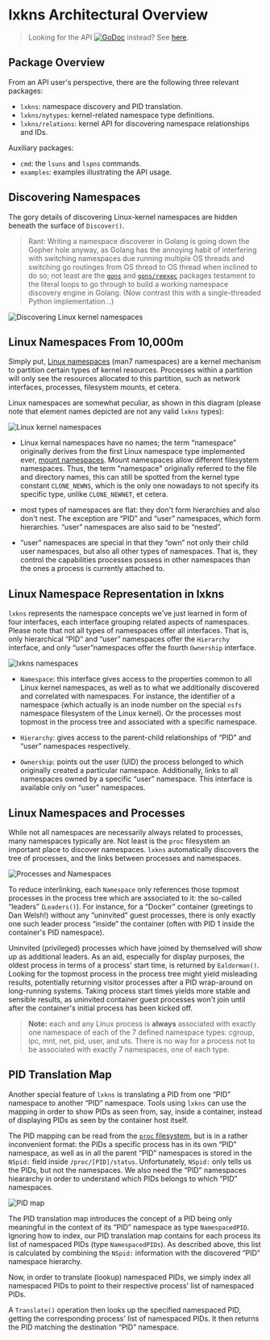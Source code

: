 # lxkns Architectural Overview

> Looking for the API
> [![GoDoc](https://godoc.org/github.com/TheDiveO/lxkns?status.svg)](http://godoc.org/github.com/TheDiveO/lxkns)
> instead? See [here](http://godoc.org/github.com/TheDiveO/lxkns).

## Package Overview

From an API user's perspective, there are the following three relevant
packages:

- `lxkns`: namespace discovery and PID translation.
- `lxkns/nytypes`: kernel-related namespace type definitions.
- `lxkns/relations`: kernel API for discovering namespace relationships and
  IDs.

Auxiliary packages:

- `cmd`: the `lsuns` and `lspns` commands.
- `examples`: examples illustrating the API usage.

## Discovering Namespaces

The gory details of discovering Linux-kernel namespaces are hidden beneath the
surface of `Discover()`.

> Rant: Writing a namespace discoverer in Golang is going down the Gopher
> hole anyway, as Golang has the annoying habit of interfering with switching
> namespaces due running multiple OS threads and switching go routinges from
> OS thread to OS thread when inclined to do so; not least are the
> [`gons`](https://github.com/thediveo/gons) and
> [`gons/reexec`](https://github.com/TheDiveO/gons/tree/master/reexec)
> packages testament to the literal loops to go through to build a working
> namespace discovery engine in Golang. (Now contrast this with a
> single-threaded Python implementation...)

![Discovering Linux kernel namespaces](uml/namespaces-discovery-uml.png)

## Linux Namespaces From 10,000m

Simply put, [Linux
namespaces](http://man7.org/linux/man-pages/man7/namespaces.7.html) (man7
namespaces) are a kernel mechanism to partition certain types of kernel
resources. Processes within a partition will only see the resources allocated
to this partition, such as network interfaces, processes, filesystem mounts,
et cetera.

Linux namespaces are somewhat peculiar, as shown in this diagram (please note
that element names depicted are not any valid `lxkns` types):

![Linux kernel namespaces](uml/linux-namespaces-uml.png)

- Linux kernal namespaces have no names; the term “namespace” originally
  derives from the first Linux namespace type implemented ever, [mount
  namespaces](http://man7.org/linux/man-pages/man7/mount_namespaces.7.html).
  Mount namespaces allow different filesystem namespaces. Thus, the term
  "namespace" originally referred to the file and directory names, this can
  still be spotted from the kernel type constant `CLONE_NEWNS`, which is the
  only one nowadays to not specify its specific type, unlike `CLONE_NEWNET`,
  et cetera.

- most types of namespaces are flat: they don't form hierarchies and also
  don't nest. The exception are “PID” and “user” namespaces, which form
  hierarchies. “user” namespaces are also said to be “nested”.

- “user” namespaces are special in that they “own” not only their child user
  namespaces, but also all other types of namespaces. That is, they control
  the capabilities processes possess in other namespaces than the ones a
  process is currently attached to.

## Linux Namespace Representation in lxkns

`lxkns` represents the namespace concepts we've just learned in form of four
interfaces, each interface grouping related aspects of namespaces. Please note
that not all types of namespaces offer all interfaces. That is, only
hierarchical “PID” and “user” namespaces offer the `Hierarchy` interface, and
only “user”namespaces offer the fourth `Ownership` interface.

![lxkns namespaces](uml/lxkns-namespaces-uml.png)

- `Namespace`: this interface gives access to the properties common to all
  Linux kernel namespaces, as well as to what we additionally discovered and
  correlated with namespaces. For instance, the identifier of a namespace
  (which actually is an inode number on the special `nsfs` namespace
  filesystem of the Linux kernel). Or the processes most topmost in the
  process tree and associated with a specific namespace.

- `Hierarchy`: gives access to the parent-child relationships of “PID” and
  “user” namespaces respectively.

- `Ownership`: points out the user (UID) the process belonged to which
  originally created a particular namespace. Additionally, links to all
  namespaces owned by a specific “user” namespace. This interface is available
  only on “user” namespaces.

## Linux Namespaces and Processes

While not all namespaces are necessarily always related to processes, many
namespaces typically are. Not least is the `proc` filesystem an important
place to discover namespaces. `lxkns` automatically discovers the tree of
processes, and the links between processes and namespaces.

![Processes and Namespaces](uml/lxkns-processes-uml.png)

To reduce interlinking, each `Namespace` only references those topmost
processes in the process tree which are associated to it: the so-called
“leaders” (`Leaders()`). For instance, for a “Docker” container (greetings to
Dan Welsh!) without any “uninvited” guest processes, there is only exactly one
such leader process “inside” the container (often with PID 1 inside the
container's PID namespace).

Uninvited (privileged) processes which have joined by themselved will show up
as additional leaders. As an aid, especially for display purposes, the oldest
process in terms of a process' start time, is returned by `Ealdorman()`.
Looking for the topmost process in the process tree might yield misleading
results, potentially returning visitor processes after a PID wrap-around on
long-running systems. Taking process start times yields more stable and
sensible results, as uninvited container guest processes won't join until
after the container's initial process has been kicked off.

> **Note:** each and any Linux process is **always** associated with exactly
> one namespace of each of the 7 defined namespace types: cgroup, ipc, mnt,
> net, pid, user, and uts. There is no way for a process not to be associated
> with exactly 7 namespaces, one of each type.

## PID Translation Map

Another special feature of `lxkns` is translating a PID from one “PID”
namespace to another “PID” namespace. Tools using `lxkns` can use the mapping
in order to show PIDs as seen from, say, inside a container, instead of
displaying PIDs as seen by the container host itself.

The PID mapping can be read from the [`proc`
filesystem](http://man7.org/linux/man-pages/man5/proc.5.html), but is in a
rather inconvenient format: the PIDs a specific process has in its own “PID”
namespace, as well as in all the parent “PID” namespaces is stored in the
`NSpid:` field inside `/proc/[PID]/status`. Unfortunately, `NSpid:` only tells
us the PIDs, but not the namespaces. We also need the “PID” namespaces
hieararchy in order to understand which PIDs belongs to which “PID” namespaces.

![PID map](uml/pid-map-uml.png)

The PID translation map introduces the concept of a PID being only meaningful
in the context of its “PID” namespace as type `NamespacedPID`. Ignoring how to
index, our PID translation map contains for each process its list of
namespaced PIDs (type `NamespacedPIDs`). As described above, this list is
calculated by combining the `NSpid:` information with the discovered “PID”
namespace hierarchy.

Now, in order to translate (lookup) namespaced PIDs, we simply index all
namespaced PIDs to point to their respective process' list of namespaced PIDs.

A `Translate()` operation then looks up the specified namespaced PID, getting
the corresponding process' list of namespaced PIDs. It then returns the PID
matching the destination “PID” namespace.
